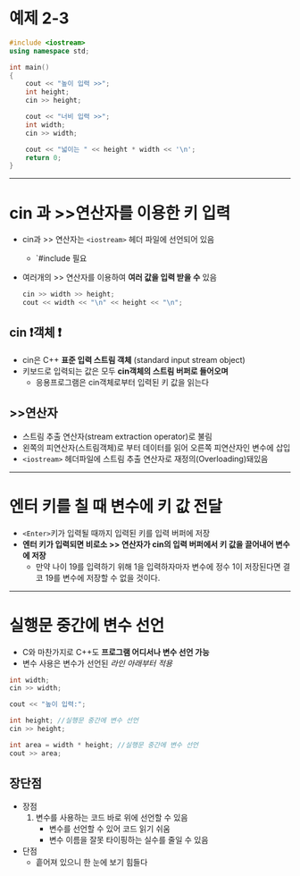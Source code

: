 # 예제 2-3
```cpp
#include <iostream>
using namespace std;

int main()
{
	cout << "높이 입력 >>";
	int height;
	cin >> height;

	cout << "너비 입력 >>";
	int width;
	cin >> width;

	cout << "넓이는 " << height * width << '\n';
	return 0;
}
```
---
# cin 과 >>연산자를 이용한 키 입력
- cin과 >> 연산자는 `<iostream>` 헤더 파일에 선언되어 있음
	- `#include <iostream> 필요

- 여러개의 >> 연산자를 이용하여 **여러 값을 입력 받을 수** 있음
	```cpp
	cin >> width >> height;
	cout << width << "\n" << height << "\n";
	```

## cin ❗객체 ❗
- cin은 C++ **표준 입력 스트림 객체** (standard input stream object)
-  키보드로 입력되는 값은 모두 **cin객체의 스트림 버퍼로 들어오며**
	- 응용프로그램은  cin객체로부터 입력된 키 값을 읽는다

## >>연산자
- 스트림 추출 연산자(stream extraction operator)로 불림
- 왼쪽의 피연산자(스트림객체)로 부터 데이터를 읽어 오른쪽 피연산자인 변수에 삽입
- `<iostream>` 헤더파일에 스트림 추출 연산자로 재정의(Overloading)돼있음
---
# 엔터 키를 칠 때 변수에 키 값 전달
- `<Enter>`키가 입력될 때까지 입력된 키를 입력 버퍼에 저장
- **엔터 키가 입력되면 비로소 >> 연산자가 cin의 입력 버퍼에서 키 값을 끌어내어 변수에 저장**
	- 만약 나이 19를 입력하기 위해 1을 입력하자마자 변수에 정수 1이 저장된다면 결코 19를 변수에 저장할 수 없을 것이다.
---
# 실행문 중간에 변수 선언
- C와 마찬가지로 C++도 **프로그램 어디서나 변수 선언 가능**
- 변수 사용은 변수가 선언된 *라인 아래부터 적용*
```cpp
int width;
cin >> width; 

cout << "높이 입력:";

int height; //실행문 중간에 변수 선언
cin >> height; 

int area = width * height; //실행문 중간에 변수 선언
cout >> area;
```
## 장단점
- 장점
	1. 변수를 사용하는 코드 바로 위에 선언할 수 있음
		- 변수를 선언할 수 있어 코드 읽기 쉬움
		- 변수 이름을 잘못 타이핑하는 실수를 줄일 수 있음
- 단점
	- 흩어져 있으니 한 눈에 보기 힘들다



